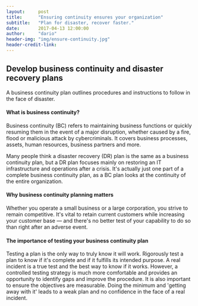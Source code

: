 ```yaml
---
layout:     post
title:      "Ensuring continuity ensures your organization"
subtitle:   "Plan for disaster, recover faster."
date:       2017-04-13 12:00:00
author:     "dario"
header-img: "img/ensure-continuity.jpg"
header-credit-link:
---
```


## Develop business continuity and disaster recovery plans
A business continuity plan outlines procedures and instructions to follow in the face of disaster.

#### What is business continuity?
Business continuity (BC) refers to maintaining business functions or quickly resuming them in the event of a major disruption, whether caused by a fire, flood or malicious attack by cybercriminals. It covers business processes, assets, human resources, business partners and more.

Many people think a disaster recovery (DR) plan is the same as a business continuity plan, but a DR plan focuses mainly on restoring an IT infrastructure and operations after a crisis. It's actually just one part of a complete business continuity plan, as a BC plan looks at the continuity of the entire organization.

#### Why business continuity planning matters

Whether you operate a small business or a large corporation, you strive to remain competitive. It's vital to retain current customers while increasing your customer base — and there's no better test of your capability to do so than right after an adverse event.

#### The importance of testing your business continuity plan

Testing a plan is the only way to truly know it will work. Rigorously test a plan to know if it's complete and if it fulfills its intended purpose. A real incident is a true test and the best way to know if it works. However, a controlled testing strategy is much more comfortable and provides an opportunity to identify gaps and improve the procedure. It is also important to ensure the objectives are measurable. Doing the minimum and 'getting away with it' leads to a weak plan and no confidence in the face of a real incident.
